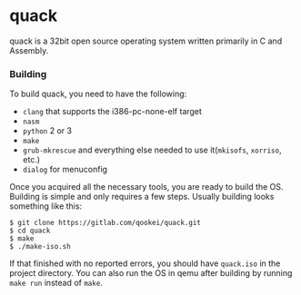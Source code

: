 # quack
quack is a 32bit open source operating system written primarily in C and Assembly.

### Building
To build quack, you need to have the following:
- `clang` that supports the i386-pc-none-elf target
- `nasm`
- `python` 2 or 3
- `make`
- `grub-mkrescue` and everything else needed to use it(`mkisofs`, `xorriso`, etc.)
- `dialog` for menuconfig

Once you acquired all the necessary tools, you are ready to build the OS.
Building is simple and only requires a few steps.
Usually building looks something like this:
```
$ git clone https://gitlab.com/qookei/quack.git
$ cd quack
$ make
$ ./make-iso.sh
```
If that finished with no reported errors, you should have `quack.iso` in the project directory. You can also run the OS in qemu after building by running `make run` instead of `make`.

